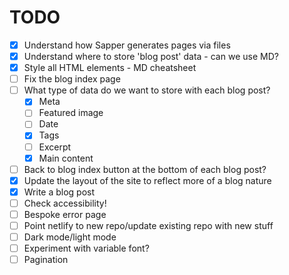 # TODO

- [x] Understand how Sapper generates pages via files
- [x] Understand where to store 'blog post' data - can we use MD?
- [x] Style all HTML elements - MD cheatsheet
- [ ] Fix the blog index page
- [ ] What type of data do we want to store with each blog post?
  - [x] Meta
  - [ ] Featured image
  - [ ] Date
  - [x] Tags
  - [ ] Excerpt
  - [x] Main content
- [ ] Back to blog index button at the bottom of each blog post?
- [x] Update the layout of the site to reflect more of a blog nature
- [x] Write a blog post
- [ ] Check accessibility!
- [ ] Bespoke error page
- [ ] Point netlify to new repo/update existing repo with new stuff
- [ ] Dark mode/light mode
- [ ] Experiment with variable font?
- [ ] Pagination
